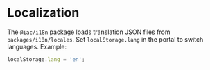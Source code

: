 # Localization

The `@iac/i18n` package loads translation JSON files from `packages/i18n/locales`.
Set `localStorage.lang` in the portal to switch languages. Example:

```javascript
localStorage.lang = 'en';
```
